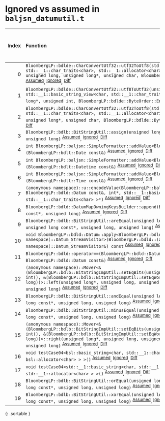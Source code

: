 # Ignored vs assumed in `baljsn_datumutil.t`

<script src="../sorttable.js"></script>

|   Index | Function                                                                                                                                                                                                                                                                                                                                                                                                           |   Difference in number of lines |   Function size difference in bytes | Number of lines in assumed build   | Number of bytes in assumed build   | Number of lines in ignored build   | Number of bytes in ignored build   |
|--------:|:-------------------------------------------------------------------------------------------------------------------------------------------------------------------------------------------------------------------------------------------------------------------------------------------------------------------------------------------------------------------------------------------------------------------|--------------------------------:|------------------------------------:|:-----------------------------------|:-----------------------------------|:-----------------------------------|:-----------------------------------|
|       0 | `BloombergLP::bdlde::CharConvertUtf32::utf32ToUtf8(std::__1::basic_string<char, std::__1::char_traits<char>, std::__1::allocator<char> >*, unsigned int const*, unsigned long, unsigned long*, unsigned char, BloombergLP::bdlde::ByteOrder::Enum)` <sup>[Assumed](0.assume.s.txt)</sup>, <sup>[Ignored](0.none.s.txt)</sup>, <sup>[Diff](0.diff.html)</sup>                                                       |                               5 |                                  16 | 432                                | 4,519,568                          | 416                                | 4,521,136                          |
|       1 | `BloombergLP::bdlde::CharConvertUtf32::utf8ToUtf32(unsigned int*, unsigned long, std::__1::basic_string_view<char, std::__1::char_traits<char> > const&, unsigned long*, unsigned int, BloombergLP::bdlde::ByteOrder::Enum)` <sup>[Assumed](1.assume.s.txt)</sup>, <sup>[Ignored](1.none.s.txt)</sup>, <sup>[Diff](1.diff.html)</sup>                                                                              |                               4 |                                  64 | 1,216                              | 4,517,088                          | 1,152                              | 4,518,736                          |
|       2 | `BloombergLP::bdlde::CharConvertUtf32::utf32ToUtf8(std::__1::basic_string<char, std::__1::char_traits<char>, std::__1::allocator<char> >*, unsigned int const*, unsigned long*, unsigned char, BloombergLP::bdlde::ByteOrder::Enum)` <sup>[Assumed](2.assume.s.txt)</sup>, <sup>[Ignored](2.none.s.txt)</sup>, <sup>[Diff](2.diff.html)</sup>                                                                      |                               3 |                                   0 | 400                                | 4,518,720                          | 400                                | 4,520,304                          |
|       3 | `BloombergLP::bdlb::BitStringUtil::assign(unsigned long*, unsigned long, bool, unsigned long)` <sup>[Assumed](3.assume.s.txt)</sup>, <sup>[Ignored](3.none.s.txt)</sup>, <sup>[Diff](3.diff.html)</sup>                                                                                                                                                                                                            |                               1 |                                   0 | 448                                | 4,466,096                          | 448                                | 4,466,560                          |
|       4 | `int BloombergLP::baljsn::SimpleFormatter::addValue<BloombergLP::bdlt::Date>(BloombergLP::bdlt::Date const&)` <sup>[Assumed](4.assume.s.txt)</sup>, <sup>[Ignored](4.none.s.txt)</sup>, <sup>[Diff](4.diff.html)</sup>                                                                                                                                                                                             |                              -1 |                                   0 | 288                                | 4,452,112                          | 288                                | 4,452,576                          |
|       5 | `int BloombergLP::baljsn::SimpleFormatter::addValue<BloombergLP::bdlt::Datetime>(BloombergLP::bdlt::Datetime const&)` <sup>[Assumed](5.assume.s.txt)</sup>, <sup>[Ignored](5.none.s.txt)</sup>, <sup>[Diff](5.diff.html)</sup>                                                                                                                                                                                     |                              -1 |                                   0 | 288                                | 4,452,688                          | 288                                | 4,453,152                          |
|       6 | `int BloombergLP::baljsn::SimpleFormatter::addValue<BloombergLP::bdlt::Time>(BloombergLP::bdlt::Time const&)` <sup>[Assumed](6.assume.s.txt)</sup>, <sup>[Ignored](6.none.s.txt)</sup>, <sup>[Diff](6.diff.html)</sup>                                                                                                                                                                                             |                              -1 |                                   0 | 288                                | 4,452,400                          | 288                                | 4,452,864                          |
|       7 | `(anonymous namespace)::u::encodeValue(BloombergLP::baljsn::SimpleFormatter*, BloombergLP::bdld::Datum const&, int*, std::__1::basic_string_view<char, std::__1::char_traits<char> >*)` <sup>[Assumed](7.assume.s.txt)</sup>, <sup>[Ignored](7.none.s.txt)</sup>, <sup>[Diff](7.diff.html)</sup>                                                                                                                   |                              -5 |                                 -32 | 1,040                              | 4,448,432                          | 1,072                              | 4,448,864                          |
|       8 | `BloombergLP::bdld::DatumMapOwningKeysBuilder::append(BloombergLP::bdld::DatumMapEntry const*, unsigned long)` <sup>[Assumed](8.assume.s.txt)</sup>, <sup>[Ignored](8.none.s.txt)</sup>, <sup>[Diff](8.diff.html)</sup>                                                                                                                                                                                            |                              -6 |                                 -16 | 1,008                              | 4,513,072                          | 1,024                              | 4,514,704                          |
|       9 | `BloombergLP::bdlb::BitStringUtil::areEqual(unsigned long const*, unsigned long, unsigned long const*, unsigned long, unsigned long)` <sup>[Assumed](9.assume.s.txt)</sup>, <sup>[Ignored](9.none.s.txt)</sup>, <sup>[Diff](9.diff.html)</sup>                                                                                                                                                                     |                              -8 |                                 -32 | 496                                | 4,482,016                          | 528                                | 4,483,376                          |
|      10 | `void BloombergLP::bdld::Datum::apply<BloombergLP::bdld::(anonymous namespace)::Datum_StreamVisitor>(BloombergLP::bdld::(anonymous namespace)::Datum_StreamVisitor&) const` <sup>[Assumed](10.assume.s.txt)</sup>, <sup>[Ignored](10.none.s.txt)</sup>, <sup>[Diff](10.diff.html)</sup>                                                                                                                            |                              -9 |                                 -32 | 1,632                              | 4,499,392                          | 1,664                              | 4,500,944                          |
|      11 | `BloombergLP::bdld::operator==(BloombergLP::bdld::Datum const&, BloombergLP::bdld::Datum const&)` <sup>[Assumed](11.assume.s.txt)</sup>, <sup>[Ignored](11.none.s.txt)</sup>, <sup>[Diff](11.diff.html)</sup>                                                                                                                                                                                                      |                             -14 |                                 -48 | 1,568                              | 4,503,168                          | 1,616                              | 4,504,752                          |
|      12 | `(anonymous namespace)::Mover<&(BloombergLP::bdlb::BitStringImpUtil::setEqBits(unsigned long*, int, unsigned long, int)), &(BloombergLP::bdlb::BitStringImpUtil::setEqWord(unsigned long*, unsigned long))>::left(unsigned long*, unsigned long, unsigned long const*, unsigned long, unsigned long)` <sup>[Assumed](12.assume.s.txt)</sup>, <sup>[Ignored](12.none.s.txt)</sup>, <sup>[Diff](12.diff.html)</sup>  |                             -16 |                                 -64 | 1,504                              | 4,477,792                          | 1,568                              | 4,478,944                          |
|      13 | `BloombergLP::bdlb::BitStringUtil::andEqual(unsigned long*, unsigned long, unsigned long const*, unsigned long, unsigned long)` <sup>[Assumed](13.assume.s.txt)</sup>, <sup>[Ignored](13.none.s.txt)</sup>, <sup>[Diff](13.diff.html)</sup>                                                                                                                                                                        |                             -22 |                                 -80 | 2,784                              | 4,467,120                          | 2,864                              | 4,467,584                          |
|      14 | `BloombergLP::bdlb::BitStringUtil::minusEqual(unsigned long*, unsigned long, unsigned long const*, unsigned long, unsigned long)` <sup>[Assumed](14.assume.s.txt)</sup>, <sup>[Ignored](14.none.s.txt)</sup>, <sup>[Diff](14.diff.html)</sup>                                                                                                                                                                      |                             -27 |                                 -96 | 2,464                              | 4,469,904                          | 2,560                              | 4,470,448                          |
|      15 | `(anonymous namespace)::Mover<&(BloombergLP::bdlb::BitStringImpUtil::setEqBits(unsigned long*, int, unsigned long, int)), &(BloombergLP::bdlb::BitStringImpUtil::setEqWord(unsigned long*, unsigned long))>::right(unsigned long*, unsigned long, unsigned long const*, unsigned long, unsigned long)` <sup>[Assumed](15.assume.s.txt)</sup>, <sup>[Ignored](15.none.s.txt)</sup>, <sup>[Diff](15.diff.html)</sup> |                             -41 |                                -144 | 1,232                              | 4,479,328                          | 1,376                              | 4,480,544                          |
|      16 | `void testCase04<bsl::basic_string<char, std::__1::char_traits<char>, bsl::allocator<char> > >()` <sup>[Assumed](16.assume.s.txt)</sup>, <sup>[Ignored](16.none.s.txt)</sup>, <sup>[Diff](16.diff.html)</sup>                                                                                                                                                                                                      |                             -48 |                                -160 | 23,040                             | 4,366,240                          | 23,200                             | 4,366,304                          |
|      17 | `void testCase04<std::__1::basic_string<char, std::__1::char_traits<char>, std::__1::allocator<char> > >()` <sup>[Assumed](17.assume.s.txt)</sup>, <sup>[Ignored](17.none.s.txt)</sup>, <sup>[Diff](17.diff.html)</sup>                                                                                                                                                                                            |                             -50 |                                -192 | 21,424                             | 4,389,280                          | 21,616                             | 4,389,504                          |
|      18 | `BloombergLP::bdlb::BitStringUtil::orEqual(unsigned long*, unsigned long, unsigned long const*, unsigned long, unsigned long)` <sup>[Assumed](18.assume.s.txt)</sup>, <sup>[Ignored](18.none.s.txt)</sup>, <sup>[Diff](18.diff.html)</sup>                                                                                                                                                                         |                             -77 |                                -256 | 2,656                              | 4,472,368                          | 2,912                              | 4,473,008                          |
|      19 | `BloombergLP::bdlb::BitStringUtil::xorEqual(unsigned long*, unsigned long, unsigned long const*, unsigned long, unsigned long)` <sup>[Assumed](19.assume.s.txt)</sup>, <sup>[Ignored](19.none.s.txt)</sup>, <sup>[Diff](19.diff.html)</sup>                                                                                                                                                                        |                             -77 |                                -256 | 2,656                              | 4,475,024                          | 2,912                              | 4,475,920                          |
{: .sortable }
